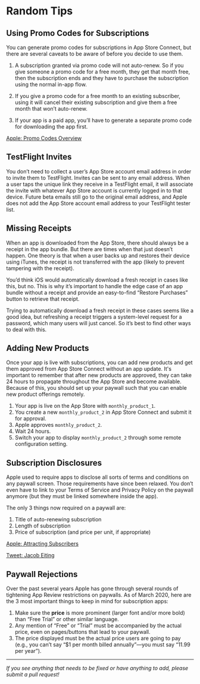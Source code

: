 # Random Tips

## Using Promo Codes for Subscriptions

You can generate promo codes for subscriptions in App Store Connect, but there are several caveats to be aware of before you decide to use them.

1. A subscription granted via promo code will not auto-renew. So if you give someone a promo code for a free month, they get that month free, then the subscription ends and they have to purchase the subscription using the normal in-app flow.

2. If you give a promo code for a free month to an existing subscriber, using it will cancel their existing subscription and give them a free month that won’t auto-renew.

3. If your app is a paid app, you’ll have to generate a separate promo code for downloading the app first.

[Apple: Promo Codes Overview](https://help.apple.com/app-store-connect/#/dev50869de4a)

## TestFlight Invites

You don’t need to collect a user’s App Store account email address in order to invite them to TestFlight. Invites can be sent to any email address. When a user taps the unique link they receive in a TestFlight email, it will associate the invite with whatever App Store account is currently logged in to that device. Future beta emails still go to the original email address, and Apple does not add the App Store account email address to your TestFlight tester list.

## Missing Receipts

When an app is downloaded from the App Store, there should always be a receipt in the app bundle. But there are times when that just doesn’t happen. One theory is that when a user backs up and restores their device using iTunes, the receipt is not transferred with the app (likely to prevent tampering with the receipt).

You’d think iOS would automatically download a fresh receipt in cases like this, but no. This is why it’s important to handle the edge case of an app bundle without a receipt and provide an easy-to-find “Restore Purchases” button to retrieve that receipt.

Trying to automatically download a fresh receipt in these cases seems like a good idea, but refreshing a receipt triggers a system-level request for a password, which many users will just cancel. So it’s best to find other ways to deal with this.

## Adding New Products

Once your app is live with subscriptions, you can add new products and get them approved from App Store Connect without an app update. It's important to remember that after new products are approved, they can take 24 hours to propagate throughout the App Store and become available. Because of this, you should set up your paywall such that you can enable new product offerings remotely. 

1. Your app is live on the App Store with `monthly_product_1`.
2. You create a new `monthly_product_2` in App Store Connect and submit it for approval.
3. Apple approves `monthly_product_2`.
4. Wait 24 hours.
5. Switch your app to display `monthly_product_2` through some remote configuration setting.

## Subscription Disclosures

Apple used to require apps to disclose all sorts of terms and conditions on any paywall screen. Those requirements have since been relaxed. You don’t even have to link to your Terms of Service and Privacy Policy on the paywall anymore (but they must be linked somewhere inside the app).

The only 3 things now required on a paywall are:

1. Title of auto-renewing subscription
2. Length of subscription
3. Price of subscription (and price per unit, if appropriate)

[Apple: Attracting Subscribers](https://developer.apple.com/app-store/subscriptions/#attracting-subscribers)

[Tweet: Jacob Eiting](https://twitter.com/jeiting/status/1137043638985216000?s=21)

## Paywall Rejections

Over the past several years Apple has gone through several rounds of tightening App Review restrictions on paywalls. As of March 2020, here are the 3 most important things to keep in mind for subscription apps:

1. Make sure the **price** is more prominent (larger font and/or more bold) than “Free Trial” or other similar language.
2. Any mention of “Free” or “Trial” must be accompanied by the actual price, even on pages/buttons that lead to your paywall.
3. The price displayed must be the actual price users are going to pay (e.g., you can’t say “$1 per month billed annually”—you must say “11.99 per year”).


___________________________________________________________________
_If you see anything that needs to be fixed or have anything to add, please submit a pull request!_
